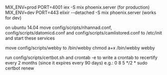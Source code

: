 MIX_ENV=prod PORT=4001 iex -S mix phoenix.server (for production)
MIX_ENV=dev PORT=443 elixir --detached -S mix phoenix.server (works for dev)

on ubuntu 14.04 move config/scripts/rihannad.conf, config/scripts/datomicd.conf and config/scripts/camlistored.conf to /etc/init and start these services

move config/scripts/webby to /bin/webby
chmod a+x /bin/webby
webby

run config/scripts/certbot.sh and crontab -e to write a crontab to recertify every 2 months (since it expires every 90 days)
e.g.:
0 8 5 */2 * sudo certbot renew


